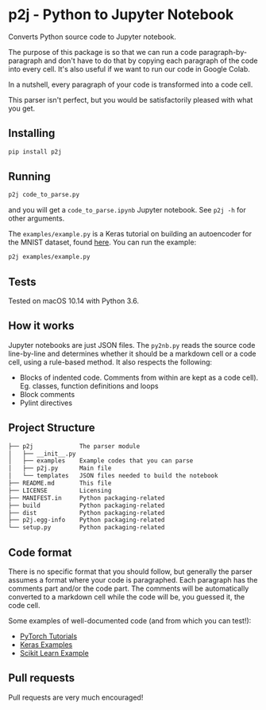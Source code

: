 # p2j - Python to Jupyter Notebook

Converts Python source code to Jupyter notebook.

The purpose of this package is so that we can run a code paragraph-by-paragraph and don't have to do that by copying each paragraph of the code into every cell. It's also useful if we want to run our code in Google Colab.

In a nutshell, every paragraph of your code is transformed into a code cell.

This parser isn't perfect, but you would be satisfactorily pleased with what you get.

## Installing

```bash
pip install p2j
```

## Running

```bash
p2j code_to_parse.py
```

and you will get a `code_to_parse.ipynb` Jupyter notebook. See `p2j -h` for other arguments.

The `examples/example.py` is a Keras tutorial on building an autoencoder for the MNIST dataset, found [here](https://github.com/keras-team/keras/blob/master/examples/mnist_denoising_autoencoder.py). You can run the example:

```bash
p2j examples/example.py
```

## Tests

Tested on macOS 10.14 with Python 3.6.

## How it works

Jupyter notebooks are just JSON files. The `py2nb.py` reads the source code line-by-line and determines whether it should be a markdown cell or a code cell, using a rule-based method. It also respects the following:

- Blocks of indented code. Comments from within are kept as a code cell). Eg. classes, function definitions and loops
- Block comments
- Pylint directives

## Project Structure

```txt
├── p2j             The parser module
│   ├── __init__.py 
│   ├── examples    Example codes that you can parse
│   ├── p2j.py      Main file
│   └── templates   JSON files needed to build the notebook
├── README.md       This file
├── LICENSE         Licensing
├── MANIFEST.in     Python packaging-related
├── build           Python packaging-related
├── dist            Python packaging-related
├── p2j.egg-info    Python packaging-related
└── setup.py        Python packaging-related
```

## Code format

There is no specific format that you should follow, but generally the parser assumes a format where your code is paragraphed. Each paragraph has the comments part and/or the code part. The comments will be automatically converted to a markdown cell while the code will be, you guessed it, the code cell.

Some examples of well-documented code (and from which you can test!):

- [PyTorch Tutorials](https://pytorch.org/tutorials/beginner/pytorch_with_examples.html)
- [Keras Examples](https://github.com/keras-team/keras/tree/master/examples)
- [Scikit Learn Example](https://scikit-learn.org/stable/auto_examples/classification/plot_digits_classification.html#sphx-glr-auto-examples-classification-plot-digits-classification-py)

## Pull requests

Pull requests are very much encouraged!
